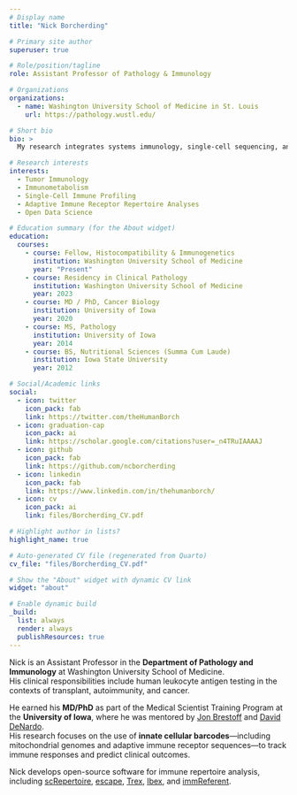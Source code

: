 ```yaml
---
# Display name
title: "Nick Borcherding"

# Primary site author
superuser: true

# Role/position/tagline
role: Assistant Professor of Pathology & Immunology

# Organizations
organizations:
  - name: Washington University School of Medicine in St. Louis
    url: https://pathology.wustl.edu/

# Short bio
bio: >
  My research integrates systems immunology, single-cell sequencing, and computational frameworks to understand the adaptive immune response.

# Research interests
interests:
  - Tumor Immunology
  - Immunometabolism
  - Single-Cell Immune Profiling
  - Adaptive Immune Receptor Repertoire Analyses
  - Open Data Science

# Education summary (for the About widget)
education:
  courses:
    - course: Fellow, Histocompatibility & Immunogenetics
      institution: Washington University School of Medicine
      year: "Present"
    - course: Residency in Clinical Pathology
      institution: Washington University School of Medicine
      year: 2023
    - course: MD / PhD, Cancer Biology
      institution: University of Iowa
      year: 2020
    - course: MS, Pathology
      institution: University of Iowa
      year: 2014
    - course: BS, Nutritional Sciences (Summa Cum Laude)
      institution: Iowa State University
      year: 2012

# Social/Academic links
social:
  - icon: twitter
    icon_pack: fab
    link: https://twitter.com/theHumanBorch
  - icon: graduation-cap
    icon_pack: ai
    link: https://scholar.google.com/citations?user=_n4TRuIAAAAJ
  - icon: github
    icon_pack: fab
    link: https://github.com/ncborcherding
  - icon: linkedin
    icon_pack: fab
    link: https://www.linkedin.com/in/thehumanborch/
  - icon: cv
    icon_pack: ai
    link: files/Borcherding_CV.pdf

# Highlight author in lists?
highlight_name: true

# Auto-generated CV file (regenerated from Quarto)
cv_file: "files/Borcherding_CV.pdf"

# Show the "About" widget with dynamic CV link
widget: "about"

# Enable dynamic build
_build:
  list: always
  render: always
  publishResources: true
---
```


Nick is an Assistant Professor in the **Department of Pathology and Immunology** at Washington University School of Medicine.  
His clinical responsibilities include human leukocyte antigen testing in the contexts of transplant, autoimmunity, and cancer.

He earned his **MD/PhD** as part of the Medical Scientist Training Program at the **University of Iowa**, where he was mentored by
[Jon Brestoff](https://brestofflab.com/) and [David DeNardo](https://www.icce-wustl.org/david-denardo-lab.html).  
His research focuses on the use of **innate cellular barcodes**—including mitochondrial genomes and adaptive immune receptor sequences—to track immune responses and predict clinical outcomes.

Nick develops open-source software for immune repertoire analysis, including
[scRepertoire](https://github.com/ncborcherding/scRepertoire),
[escape](https://github.com/ncborcherding/escape),
[Trex](https://github.com/ncborcherding/Trex),
[Ibex](https://github.com/BorchLab/Ibex),
and [immReferent](https://github.com/BorchLab/immReferent).

